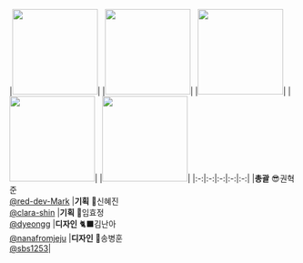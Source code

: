 |[<img src="https://avatars.githubusercontent.com/u/93127663?v=4" width="150" height="150"/>](https://github.com/red-dev-Mark)|
|[<img src="https://avatars.githubusercontent.com/u/27764950?v=4" width="150" height="150"/>](https://github.com/clara-shin)|
|[<img src="https://avatars.githubusercontent.com/u/170402797?v=4" width="150" height="150"/>](https://github.com/dyeongg)|
|[<img src="https://avatars.githubusercontent.com/u/170427166?v=4" width="150" height="150"/>](https://github.com/nanafromjeju)|
|[<img src="https://avatars.githubusercontent.com/u/70564622?v=4" width="150" height="150"/>](https://github.com/sbs1253)|
|:-:|:-:|:-:|:-:|:-:|
|**총괄** 😎권혁준<br/>[@red-dev-Mark](https://github.com/red-dev-Mark)
|**기획** 🐲신혜진<br/>[@clara-shin](https://github.com/clara-shin)
|**기획** 🐬임효정 <br/>[@dyeongg](https://github.com/dyeongg)
|**디자인** 🐈‍⬛김난아<br/>[@nanafromjeju](https://github.com/nanafromjeju)
|**디자인** 🦥송병훈<br/>[@sbs1253](https://github.com/sbs1253)|

